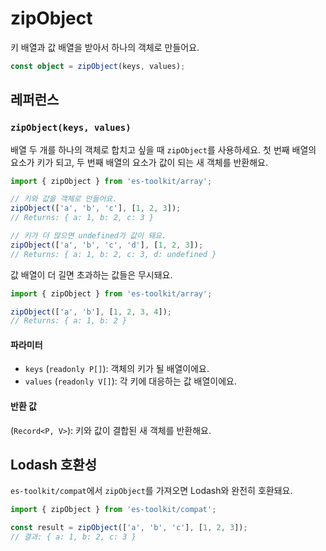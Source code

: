 # zipObject

키 배열과 값 배열을 받아서 하나의 객체로 만들어요.

```typescript
const object = zipObject(keys, values);
```

## 레퍼런스

### `zipObject(keys, values)`

배열 두 개를 하나의 객체로 합치고 싶을 때 `zipObject`를 사용하세요. 첫 번째 배열의 요소가 키가 되고, 두 번째 배열의 요소가 값이 되는 새 객체를 반환해요.

```typescript
import { zipObject } from 'es-toolkit/array';

// 키와 값을 객체로 만들어요.
zipObject(['a', 'b', 'c'], [1, 2, 3]);
// Returns: { a: 1, b: 2, c: 3 }

// 키가 더 많으면 undefined가 값이 돼요.
zipObject(['a', 'b', 'c', 'd'], [1, 2, 3]);
// Returns: { a: 1, b: 2, c: 3, d: undefined }
```

값 배열이 더 길면 초과하는 값들은 무시돼요.

```typescript
import { zipObject } from 'es-toolkit/array';

zipObject(['a', 'b'], [1, 2, 3, 4]);
// Returns: { a: 1, b: 2 }
```

#### 파라미터

- `keys` (`readonly P[]`): 객체의 키가 될 배열이에요.
- `values` (`readonly V[]`): 각 키에 대응하는 값 배열이에요.

#### 반환 값

(`Record<P, V>`): 키와 값이 결합된 새 객체를 반환해요.

## Lodash 호환성

`es-toolkit/compat`에서 `zipObject`를 가져오면 Lodash와 완전히 호환돼요.

```typescript
import { zipObject } from 'es-toolkit/compat';

const result = zipObject(['a', 'b', 'c'], [1, 2, 3]);
// 결과: { a: 1, b: 2, c: 3 }
```